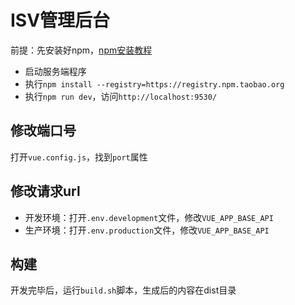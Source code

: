 # ISV管理后台

  前提：先安装好npm，[npm安装教程](https://blog.csdn.net/zhangwenwu2/article/details/52778521)

- 启动服务端程序
- 执行`npm install --registry=https://registry.npm.taobao.org`
- 执行`npm run dev`，访问`http://localhost:9530/`


## 修改端口号

打开`vue.config.js`，找到`port`属性

## 修改请求url

- 开发环境：打开`.env.development`文件，修改`VUE_APP_BASE_API`
- 生产环境：打开`.env.production`文件，修改`VUE_APP_BASE_API`

## 构建

开发完毕后，运行`build.sh`脚本，生成后的内容在dist目录